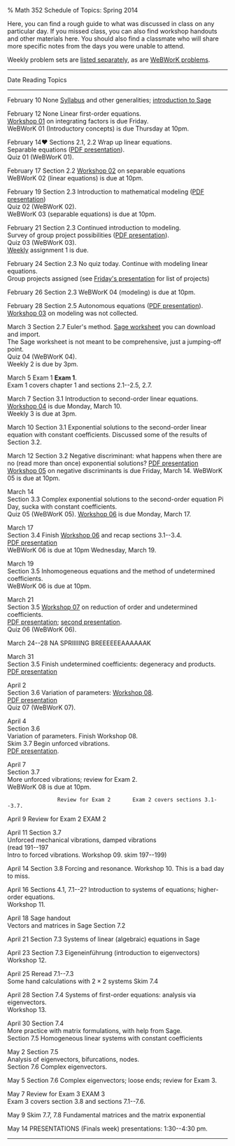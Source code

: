 % Math 352 Schedule of Topics: Spring 2014

Here, you can find a rough guide to what was discussed in class on any
particular day. If you missed class, you can also find workshop handouts
and other materials here. You should also find a classmate who will share
more specific notes from the days you were unable to attend.

Weekly problem sets are [listed separately][weekly], as are [WeBWorK problems][ww]. 

---------------------------------------------------------------------------------------------
Date                Reading                 Topics 
--------------      ---------------------   -------------------------------------------------
February 10         None                    [Syllabus][s] and other generalities; [introduction to Sage][sage]

February 12         None                    Linear first-order equations. <br />
                                            [Workshop 01][w01] on integrating factors is due Friday. <br />
                                            WeBWorK 01 (Introductory concepts) is due Thursday at 10pm.

February 14&hearts; Sections 2.1, 2.2       Wrap up linear equations. <br />
                                            Separable equations ([PDF presentation][d01]). <br />
                                            Quiz 01 (WeBWorK 01).

February 17         Section 2.2             [Workshop 02][w02] on separable equations <br />
                                            WeBWorK 02 (linear equations) is due at 10pm.

February 19         Section 2.3             Introduction to mathematical modeling ([PDF presentation][d02]) <br />
                                            Quiz 02 (WeBWorK 02). <br />
                                            WeBWorK 03 (separable equations) is due at 10pm.

February 21         Section 2.3             Continued introduction to modeling.<br />
                                            Survey of group project possibilities ([PDF presentation][d03]). <br />
                                            Quiz 03 (WeBWorK 03). <br />
                                            [Weekly][weekly] assignment 1 is due. <br />

February 24         Section 2.3             No quiz today. Continue with modeling linear equations.<br />
                                            Group projects assigned (see [Friday's presentation][d03] for list of projects)

February 26         Section 2.3             WeBWorK 04 (modeling) is due at 10pm. <br />                                        
                                            
February 28         Section 2.5             Autonomous equations ([PDF presentation][d04]). <br />
                                            [Workshop 03][w03] on modeling was not collected. <br />

March 3             Section 2.7             Euler's method. [Sage worksheet][euler] you can download and import.<br />
                                            The Sage worksheet is not meant to be comprehensive, just a jumping-off point. <br />
                                            Quiz 04 (WeBWorK 04). <br />
                                            Weekly 2 is due by 3pm.

March 5             Exam 1                  **Exam 1**. <br />
                                            Exam 1 covers chapter 1 and sections 2.1--2.5, 2.7.

March 7             Section 3.1             Introduction to second-order linear equations. <br />
                                            [Workshop 04][w04] is due Monday, March 10. <br />
                                            Weekly 3 is due at 3pm.

March 10            Section 3.1             Exponential solutions to the second-order linear equation
                                            with constant coefficients. Discussed some of the results
                                            of Section 3.2.

March 12            Section 3.2             Negative discriminant: what happens when there are no
                    (read more than once)   exponential solutions? [PDF presentation][d05] <br />
                                            [Workshop 05][w05] on negative discriminants is due Friday, March 14.
                                            WeBWorK 05 is due at 10pm.

March 14 <br />     Section 3.3             Complex exponential solutions to the second-order equation
Pi Day, sucka                               with constant coefficients. <br />
                                            Quiz 05 (WeBWorK 05). [Workshop 06][w06] is due Monday, March 17.

March 17 <br />     Section 3.4             Finish [Workshop 06][w06] and recap sections 3.1--3.4. <br />
                                            [PDF presentation][d06] <br />
                                            WeBWorK 06 is due at 10pm Wednesday, March 19. <br />

March 19 <br />     Section 3.5             Inhomogeneous equations and the method of 
                                            undetermined coefficients. <br />
                                            WeBWorK 06 is due at 10pm. 

March 21 <br />     Section 3.5             [Workshop 07][w07] on reduction of order and undetermined coefficients. <br />
                                            [PDF presentation][d07]; [second presentation][d08]. <br/> 
                                            Quiz 06 (WeBWorK 06).

March 24--28        NA                      SPRIIIIING BREEEEEEAAAAAAK

March 31 <br />     Section 3.5             Finish undetermined coefficients: degeneracy and products. <br />
                                            [PDF presentation][d09]

April 2 <br />      Section 3.6             Variation of parameters: [Workshop 08][w08].<br />
                                            [PDF presentation][d10]<br />
                                            Quiz 07 (WeBWorK 07).

April 4 <br />      Section 3.6 <br />      Variation of parameters. Finish Workshop 08.<br />
                    Skim 3.7                Begin unforced vibrations. <br />
                                            [PDF presentation][d11].
                                            

April 7 <br />      Section 3.7 <br />      More unforced vibrations; review for Exam 2. <br />
                                            WeBWorK 08 is due at 10pm.

                    Review for Exam 2       Exam 2 covers sections 3.1--3.7.

April 9             Review for Exam 2       EXAM 2

April 11            Section 3.7 <br />      Unforced mechanical vibrations, damped vibrations<br />
                    (read 191--197 <br />   Intro to forced vibrations. Workshop 09.
                    skim 197--199)   

April 14            Section 3.8             Forcing and resonance. Workshop 10. This is a bad day to miss.

April 16            Sections 4.1, 7.1--2?   Introduction to systems of equations; higher-order equations. <br />
                                            Workshop 11. <!-- on converting to a system of 1st-order -->

April 18            Sage handout<br />      Vectors and matrices in Sage
                    Section 7.2

April 21            Section 7.3             Systems of linear (algebraic) equations in Sage

April 23            Section 7.3             Eigeneinführung (introduction to eigenvectors) <br />
                                            Workshop 12.

April 25            Reread 7.1--7.3<br/>    Some hand calculations with $2 \times 2$ systems
                    Skim 7.4

April 28            Section 7.4             Systems of first-order equations: analysis via
                                            eigenvectors. <br />
                                            Workshop 13.

April 30            Section 7.4 <br />      More practice with matrix formulations, with help from Sage. <br />
                    Section 7.5             Homogeneous linear systems with constant coefficients

May 2               Section 7.5 <br />      Analysis of eigenvectors, bifurcations, nodes. <br />
                    Section 7.6             Complex eigenvectors. 

May 5               Section 7.6             Complex eigenvectors; loose ends; review for Exam 3.

May 7               Review for Exam 3       EXAM 3 <br />
                                            Exam 3 covers section 3.8 and sections 7.1--7.6.

May 9               Skim 7.7, 7.8           Fundamental matrices and the matrix exponential

May 14              PRESENTATIONS           (Finals week) presentations: 1:30--4:30 pm.

---------------------------------------------------------------------------------------------

[s]: ../syllabus/syllabus.pdf
[ww]: https://webwork.collegeofidaho.edu/webwork2/MAT352_S14/
[weekly]: problems.html
[sage]: ../modules/01/sage.html
[euler]: ../sage/EulersMethod.sws

[m01]: ../modules/01/Module.html
[m02]: ../modules/02/Module.html
[m03]: ../modules/03/Module.html
[m04]: ../modules/04/Module.html
[m05]: ../modules/05/Module.html
[m06]: ../modules/06/Module.html
[m07]: ../modules/07/Module.html
[m08]: ../modules/08/Module.html
[m09]: ../modules/09/Module.html
[m10]: ../modules/10/Module.html
[m11]: ../modules/11/Module.html
[m12]: ../modules/12/Module.html
[m13]: ../modules/13/Module.html
[m14]: ../modules/14/Module.html
[m15]: ../modules/15/Module.html
[m16]: ../modules/16/Module.html

[w00]: ../workshops/00/Workshop.pdf
[w01]: ../workshops/01/LinearFirstOrderEquations.pdf
[w02]: ../workshops/02/SeparableEquations.pdf
[w03]: ../workshops/03/ModelingLinearEquations.pdf
[w04]: ../workshops/04/SecondOrderLinear.pdf
[w05]: ../workshops/05/NegativeDiscriminant.pdf
[w06]: ../workshops/06/SinhCoshZeroDiscriminant.pdf
[w07]: ../workshops/07/ReductionOrderIntroUC.pdf
[w08]: ../workshops/08/VariationParameters.pdf
[w09]: ../workshops/09/Workshop.pdf
[w10]: ../workshops/10/Workshop.pdf
[w11]: ../workshops/11/Workshop.pdf
[w12]: ../workshops/12/Workshop.pdf
[w13]: ../workshops/13/Workshop.pdf
[w14]: ../workshops/14/Workshop.pdf
[w15]: ../workshops/15/Workshop.pdf
[w16]: ../workshops/16/Workshop.pdf

[d01]: ../decks/01/Deck.pdf
[d02]: ../decks/02/Deck.pdf
[d03]: ../decks/03/Deck.pdf
[d04]: ../decks/04/Deck.pdf
[d05]: ../decks/05/Deck.pdf
[d06]: ../decks/06/Deck.pdf
[d07]: ../decks/07/Deck.pdf
[d08]: ../decks/08/Deck.pdf
[d09]: ../decks/09/Deck.pdf
[d10]: ../decks/10/Deck.pdf
[d11]: ../decks/11/Deck.pdf
[d12]: ../decks/12/Deck.pdf
[d13]: ../decks/13/Deck.pdf
[d14]: ../decks/14/Deck.pdf
[d15]: ../decks/15/Deck.pdf
[d16]: ../decks/16/Deck.pdf
[d17]: ../decks/17/Deck.pdf
[d18]: ../decks/18/Deck.pdf
[d19]: ../decks/19/Deck.pdf
[d20]: ../decks/20/Deck.pdf
[d21]: ../decks/21/Deck.pdf
[d22]: ../decks/22/Deck.pdf
[d23]: ../decks/23/Deck.pdf
